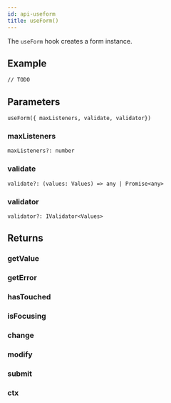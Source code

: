 ```yaml
---
id: api-useform
title: useForm()
---
```


The `useForm` hook creates a form instance.

## Example

```tsx
// TODO
```

## Parameters
`useForm({ maxListeners, validate, validator})`

### maxListeners
`maxListeners?: number`

### validate
`validate?: (values: Values) => any | Promise<any>`

### validator
`validator?: IValidator<Values>`

## Returns

### getValue
### getError
### hasTouched
### isFocusing
### change
### modify
### submit
### ctx

